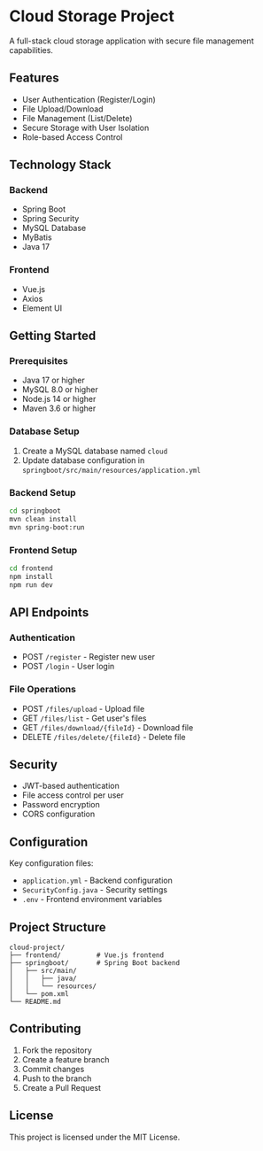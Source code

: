 # Cloud Storage Project

A full-stack cloud storage application with secure file management capabilities.

## Features

- User Authentication (Register/Login)
- File Upload/Download
- File Management (List/Delete)
- Secure Storage with User Isolation
- Role-based Access Control

## Technology Stack

### Backend
- Spring Boot
- Spring Security
- MySQL Database
- MyBatis
- Java 17

### Frontend
- Vue.js
- Axios
- Element UI

## Getting Started

### Prerequisites
- Java 17 or higher
- MySQL 8.0 or higher
- Node.js 14 or higher
- Maven 3.6 or higher

### Database Setup
1. Create a MySQL database named `cloud`
2. Update database configuration in `springboot/src/main/resources/application.yml`

### Backend Setup
```bash
cd springboot
mvn clean install
mvn spring-boot:run
```

### Frontend Setup
```bash
cd frontend
npm install
npm run dev
```

## API Endpoints

### Authentication
- POST `/register` - Register new user
- POST `/login` - User login

### File Operations
- POST `/files/upload` - Upload file
- GET `/files/list` - Get user's files
- GET `/files/download/{fileId}` - Download file
- DELETE `/files/delete/{fileId}` - Delete file

## Security

- JWT-based authentication
- File access control per user
- Password encryption
- CORS configuration

## Configuration

Key configuration files:
- `application.yml` - Backend configuration
- `SecurityConfig.java` - Security settings
- `.env` - Frontend environment variables

## Project Structure

```
cloud-project/
├── frontend/         # Vue.js frontend
├── springboot/       # Spring Boot backend
│   ├── src/main/
│   │   ├── java/
│   │   └── resources/
│   └── pom.xml
└── README.md
```

## Contributing

1. Fork the repository
2. Create a feature branch
3. Commit changes
4. Push to the branch
5. Create a Pull Request

## License

This project is licensed under the MIT License.